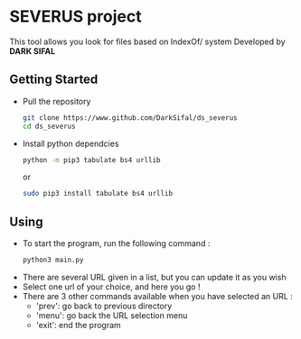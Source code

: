 # SEVERUS project
This tool allows you look for files based on IndexOf/ system
Developed by **DARK SIFAL**

## Getting Started  
* Pull the repository  
    ```bash
    git clone https://www.github.com/DarkSifal/ds_severus
    cd ds_severus
    ```
* Install python dependcies
    ```bash
    python -m pip3 tabulate bs4 urllib
    ```
    or

    ```bash
    sudo pip3 install tabulate bs4 urllib
    ```

## Using
* To start the program, run the following command :
    ```bash
    python3 main.py
    ```
* There are several URL given in a list, but you can update it as you wish
* Select one url of your choice, and here you go !
* There are 3 other commands available when you have selected an URL :
    - 'prev': go back to previous directory
    - 'menu': go back the URL selection menu
    - 'exit': end the program